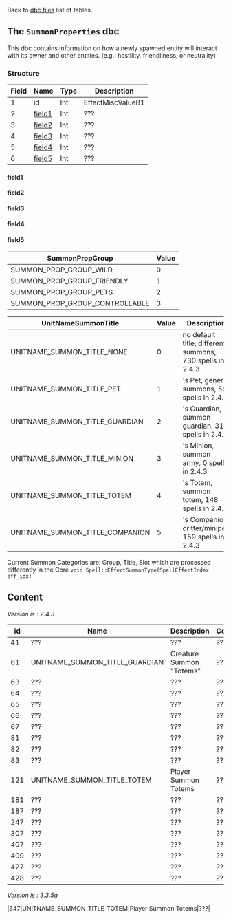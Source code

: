 Back to [dbc files](https://github.com/cmangos/issues/wiki/dbc_files) list of tables.

## The `SummonProperties` dbc

This dbc contains information on how a newly spawned entity will interact with its owner and other entities. (e.g.: hostility, friendliness, or neutrality)

### Structure

| Field| Name| Type| Description|
| ---| ---| ---| ---|
|1|id|Int|EffectMiscValueB1|
|2|[field1](cmangos/issues/wiki/SummonProperties.dbc#field1)|Int|???|
|3|[field2](cmangos/issues/wiki/SummonProperties.dbc#field2)|Int|???|
|4|[field3](cmangos/issues/wiki/SummonProperties.dbc#field3)|Int|???|
|5|[field4](cmangos/issues/wiki/SummonProperties.dbc#field4)|Int|???|
|6|[field5](cmangos/issues/wiki/SummonProperties.dbc#field5)|Int|???|

#### field1

#### field2

#### field3

#### field4

#### field5

| SummonPropGroup| Value|
| ---| ---|
|SUMMON_PROP_GROUP_WILD|0|
|SUMMON_PROP_GROUP_FRIENDLY|1|
|SUMMON_PROP_GROUP_PETS|2|
|SUMMON_PROP_GROUP_CONTROLLABLE|3|

| UnitNameSummonTitle| Value| Description
| ---| ---| ---|
|UNITNAME_SUMMON_TITLE_NONE|0|no default title, different summons, 730 spells in 2.4.3|
|UNITNAME_SUMMON_TITLE_PET|1|'s Pet, generic summons, 59 spells in 2.4.3|
|UNITNAME_SUMMON_TITLE_GUARDIAN|2|'s Guardian, summon guardian, 311 spells in 2.4.3
|UNITNAME_SUMMON_TITLE_MINION|3|'s Minion, summon army, 0 spells in 2.4.3|
|UNITNAME_SUMMON_TITLE_TOTEM|4|'s Totem, summon totem, 148 spells in 2.4.3|
|UNITNAME_SUMMON_TITLE_COMPANION|5|'s Companion, critter/minipet, 159 spells in 2.4.3|

Current Summon Categories are: Group, Title, Slot which are processed differently in the Core `void Spell::EffectSummonType(SpellEffectIndex eff_idx)`

## Content

*Version is : 2.4.3*

| id| Name| Description| Comment|
| ---| ---| ---| ---|
|41|???|???|???|
|61|UNITNAME_SUMMON_TITLE_GUARDIAN|Creature Summon "Totems"|???|
|63|???|???|???|
|64|???|???|???|
|65|???|???|???|
|66|???|???|???|
|67|???|???|???|
|81|???|???|???|
|82|???|???|???|
|83|???|???|???|
|121|UNITNAME_SUMMON_TITLE_TOTEM|Player Summon Totems|???|
|181|???|???|???|
|187|???|???|???|
|247|???|???|???|
|307|???|???|???|
|407|???|???|???|
|409|???|???|???|
|427|???|???|???|
|428|???|???|???|

*Version is : 3.3.5a*

|647|UNITNAME_SUMMON_TITLE_TOTEM|Player Summon Totems|???|